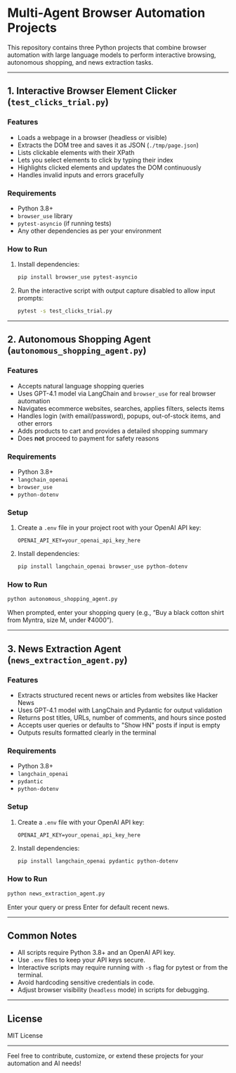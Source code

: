 
# Multi-Agent Browser Automation Projects

This repository contains three Python projects that combine browser automation with large language models to perform interactive browsing, autonomous shopping, and news extraction tasks.

---

## 1. Interactive Browser Element Clicker (`test_clicks_trial.py`)

### Features

- Loads a webpage in a browser (headless or visible)
- Extracts the DOM tree and saves it as JSON (`./tmp/page.json`)
- Lists clickable elements with their XPath
- Lets you select elements to click by typing their index
- Highlights clicked elements and updates the DOM continuously
- Handles invalid inputs and errors gracefully

### Requirements

- Python 3.8+
- `browser_use` library
- `pytest-asyncio` (if running tests)
- Any other dependencies as per your environment

### How to Run

1. Install dependencies:

   ```bash
   pip install browser_use pytest-asyncio
   ```

2. Run the interactive script with output capture disabled to allow input prompts:

   ```bash
   pytest -s test_clicks_trial.py
   ```

---

## 2. Autonomous Shopping Agent (`autonomous_shopping_agent.py`)

### Features

- Accepts natural language shopping queries
- Uses GPT-4.1 model via LangChain and `browser_use` for real browser automation
- Navigates ecommerce websites, searches, applies filters, selects items
- Handles login (with email/password), popups, out-of-stock items, and other errors
- Adds products to cart and provides a detailed shopping summary
- Does **not** proceed to payment for safety reasons

### Requirements

- Python 3.8+
- `langchain_openai`
- `browser_use`
- `python-dotenv`

### Setup

1. Create a `.env` file in your project root with your OpenAI API key:

   ```
   OPENAI_API_KEY=your_openai_api_key_here
   ```

2. Install dependencies:

   ```bash
   pip install langchain_openai browser_use python-dotenv
   ```

### How to Run

```bash
python autonomous_shopping_agent.py
```

When prompted, enter your shopping query (e.g., “Buy a black cotton shirt from Myntra, size M, under ₹4000”).

---

## 3. News Extraction Agent (`news_extraction_agent.py`)

### Features

- Extracts structured recent news or articles from websites like Hacker News
- Uses GPT-4.1 model with LangChain and Pydantic for output validation
- Returns post titles, URLs, number of comments, and hours since posted
- Accepts user queries or defaults to "Show HN" posts if input is empty
- Outputs results formatted clearly in the terminal

### Requirements

- Python 3.8+
- `langchain_openai`
- `pydantic`
- `python-dotenv`

### Setup

1. Create a `.env` file with your OpenAI API key:

   ```
   OPENAI_API_KEY=your_openai_api_key_here
   ```

2. Install dependencies:

   ```bash
   pip install langchain_openai pydantic python-dotenv
   ```

### How to Run

```bash
python news_extraction_agent.py
```

Enter your query or press Enter for default recent news.

---

## Common Notes

- All scripts require Python 3.8+ and an OpenAI API key.
- Use `.env` files to keep your API keys secure.
- Interactive scripts may require running with `-s` flag for pytest or from the terminal.
- Avoid hardcoding sensitive credentials in code.
- Adjust browser visibility (`headless` mode) in scripts for debugging.

---

## License

MIT License

---

Feel free to contribute, customize, or extend these projects for your automation and AI needs!
